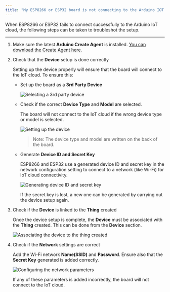 ```yaml
---
title: "My ESP8266 or ESP32 board is not connecting to the Arduino IOT cloud"
---
```


When ESP8266 or ESP32 fails to connect successfully to the Arduino IoT cloud, the following steps can be taken to troubleshot the setup.

---

1. Make sure the latest **Arduino Create Agent** is installed. [You can download the Create Agent here](https://create.arduino.cc/getting-started/plugin/welcome).

2. Check that the **Device** setup is done correctly

   Setting up the device properly will ensure that the board will connect to the IoT cloud. To ensure this:

   * Set up the board as a **3rd Party Device**

     ![Selecting a 3rd party device](img/cloud-esp32-img-04.png)

   * Check if the correct **Device Type** and **Model** are selected.

     The board will not connect to the IoT cloud if the wrong device type or model is selected.

     ![Setting up the device](img/cloud-esp32-img-05.png)

     > Note: The device type and model are written on the back of the board.

   * Generate **Device ID and Secret Key**

     ESP8266 and ESP32 use a generated device ID and secret key in the network configuration setting to connect to a network (like Wi-Fi) for IoT cloud connectivity.

     ![Generating device ID and secret key](img/cloud-esp32-img-07.png)

     If the secret key is lost, a new one can be generated by carrying out the device setup again.

3. Check if the **Device** is linked to the **Thing** created

   Once the device setup is complete, the **Device** must be associated with the **Thing** created. This can be done from the **Device** section.

   ![Associating the device to the thing created](img/cloud-esp32-img-11.png)

4. Check if the **Network** settings are correct

   Add the Wi-Fi network **Name(SSID)** and **Password**. Ensure also that the **Secret Key** generated is added correctly.

   ![Configuring the network parameters](img/cloud-esp32-img-15.png)

   If any of these parameters is added incorrectly, the board will not connect to the IoT cloud.
